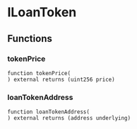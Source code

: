 # ILoanToken





## Functions
### tokenPrice
```solidity
function tokenPrice(
) external returns (uint256 price)
```




### loanTokenAddress
```solidity
function loanTokenAddress(
) external returns (address underlying)
```




